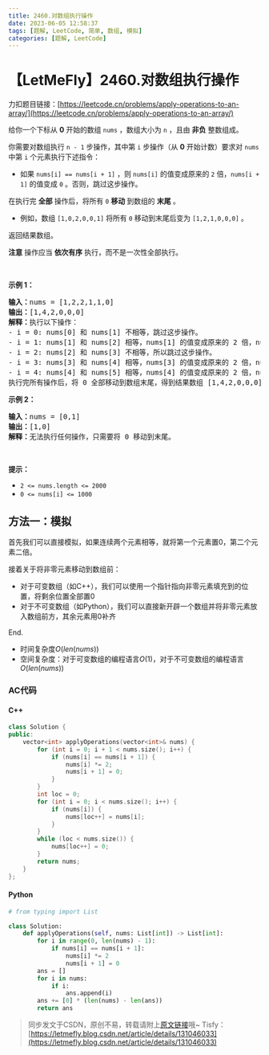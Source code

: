 ```yaml
---
title: 2460.对数组执行操作
date: 2023-06-05 12:58:37
tags: [题解, LeetCode, 简单, 数组, 模拟]
categories: [题解, LeetCode]
---
```


# 【LetMeFly】2460.对数组执行操作

力扣题目链接：[https://leetcode.cn/problems/apply-operations-to-an-array/](https://leetcode.cn/problems/apply-operations-to-an-array/)

<p>给你一个下标从 <strong>0</strong> 开始的数组 <code>nums</code> ，数组大小为 <code>n</code> ，且由 <strong>非负</strong> 整数组成。</p>

<p>你需要对数组执行 <code>n - 1</code> 步操作，其中第 <code>i</code> 步操作（从 <strong>0</strong> 开始计数）要求对 <code>nums</code> 中第 <code>i</code> 个元素执行下述指令：</p>

<ul>
	<li>如果 <code>nums[i] == nums[i + 1]</code> ，则 <code>nums[i]</code> 的值变成原来的 <code>2</code> 倍，<code>nums[i + 1]</code> 的值变成 <code>0</code> 。否则，跳过这步操作。</li>
</ul>

<p>在执行完 <strong>全部</strong> 操作后，将所有 <code>0</code> <strong>移动</strong> 到数组的 <strong>末尾</strong> 。</p>

<ul>
	<li>例如，数组 <code>[1,0,2,0,0,1]</code> 将所有 <code>0</code> 移动到末尾后变为 <code>[1,2,1,0,0,0]</code> 。</li>
</ul>

<p>返回结果数组。</p>

<p><strong>注意</strong> 操作应当 <strong>依次有序</strong> 执行，而不是一次性全部执行。</p>

<p>&nbsp;</p>

<p><strong>示例 1：</strong></p>

<pre>
<strong>输入：</strong>nums = [1,2,2,1,1,0]
<strong>输出：</strong>[1,4,2,0,0,0]
<strong>解释：</strong>执行以下操作：
- i = 0: nums[0] 和 nums[1] 不相等，跳过这步操作。
- i = 1: nums[1] 和 nums[2] 相等，nums[1] 的值变成原来的 2 倍，nums[2] 的值变成 0 。数组变成 [1,<em><strong>4</strong></em>,<em><strong>0</strong></em>,1,1,0] 。
- i = 2: nums[2] 和 nums[3] 不相等，所以跳过这步操作。
- i = 3: nums[3] 和 nums[4] 相等，nums[3] 的值变成原来的 2 倍，nums[4] 的值变成 0 。数组变成 [1,4,0,<em><strong>2</strong></em>,<em><strong>0</strong></em>,0] 。
- i = 4: nums[4] 和 nums[5] 相等，nums[4] 的值变成原来的 2 倍，nums[5] 的值变成 0 。数组变成 [1,4,0,2,<em><strong>0</strong></em>,<em><strong>0</strong></em>] 。
执行完所有操作后，将 0 全部移动到数组末尾，得到结果数组 [1,4,2,0,0,0] 。
</pre>

<p><strong>示例 2：</strong></p>

<pre>
<strong>输入：</strong>nums = [0,1]
<strong>输出：</strong>[1,0]
<strong>解释：</strong>无法执行任何操作，只需要将 0 移动到末尾。
</pre>

<p>&nbsp;</p>

<p><strong>提示：</strong></p>

<ul>
	<li><code>2 &lt;= nums.length &lt;= 2000</code></li>
	<li><code>0 &lt;= nums[i] &lt;= 1000</code></li>
</ul>


    
## 方法一：模拟

首先我们可以直接模拟，如果连续两个元素相等，就将第一个元素置0，第二个元素二倍。

接着关于将非零元素移动到数组前：
+ 对于可变数组（如C++），我们可以使用一个指针指向非零元素填充到的位置，将剩余位置全部置0
+ 对于不可变数组（如Python），我们可以直接新开辟一个数组并将非零元素放入数组前方，其余元素用0补齐

End.

+ 时间复杂度$O(len(nums))$
+ 空间复杂度：对于可变数组的编程语言$O(1)$，对于不可变数组的编程语言$O(len(nums))$

### AC代码

#### C++

```cpp
class Solution {
public:
    vector<int> applyOperations(vector<int>& nums) {
        for (int i = 0; i + 1 < nums.size(); i++) {
            if (nums[i] == nums[i + 1]) {
                nums[i] *= 2;
                nums[i + 1] = 0;
            }
        }
        int loc = 0;
        for (int i = 0; i < nums.size(); i++) {
            if (nums[i]) {
                nums[loc++] = nums[i];
            }
        }
        while (loc < nums.size()) {
            nums[loc++] = 0;
        }
        return nums;
    }
};
```

#### Python

```python
# from typing import List

class Solution:
    def applyOperations(self, nums: List[int]) -> List[int]:
        for i in range(0, len(nums) - 1):
            if nums[i] == nums[i + 1]:
                nums[i] *= 2
                nums[i + 1] = 0
        ans = []
        for i in nums:
            if i:
                ans.append(i)
        ans += [0] * (len(nums) - len(ans))
        return ans
```

> 同步发文于CSDN，原创不易，转载请附上[原文链接](https://blog.letmefly.xyz/2023/06/05/LeetCode%202460.%E5%AF%B9%E6%95%B0%E7%BB%84%E6%89%A7%E8%A1%8C%E6%93%8D%E4%BD%9C/)哦~
> Tisfy：[https://letmefly.blog.csdn.net/article/details/131046033](https://letmefly.blog.csdn.net/article/details/131046033)
